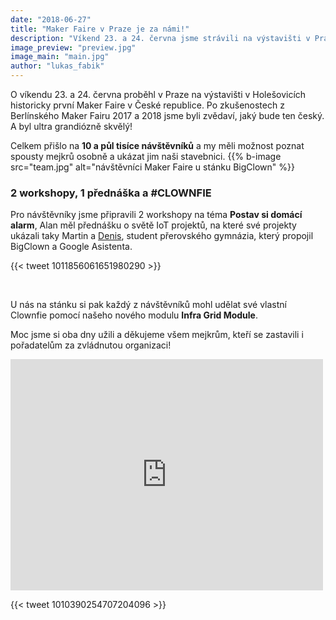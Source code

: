 ```yaml
---
date: "2018-06-27"
title: "Maker Faire v Praze je za námi!"
description: "Víkend 23. a 24. června jsme strávili na výstavišti v Praze. Jaké to bylo?"
image_preview: "preview.jpg"
image_main: "main.jpg"
author: "lukas_fabik"
---
```


O víkendu 23. a 24. června proběhl v Praze na výstavišti v Holešovicích historicky první Maker Faire v České republice. Po zkušenostech z Berlínského Maker Fairu 2017 a 2018 jsme byli zvědaví, jaký bude ten český. A byl ultra grandiózně skvělý!

Celkem přišlo na **10 a půl tisíce návštěvníků** a my měli možnost poznat spousty mejkrů osobně a ukázat jim naši stavebnici.
{{% b-image src="team.jpg" alt="návštěvníci Maker Faire u stánku BigClown" %}}

### 2 workshopy, 1 přednáška a #CLOWNFIE

Pro návštěvníky jsme připravili 2 workshopy na téma **Postav si domácí alarm**, Alan měl přednášku o světě IoT projektů, na které své projekty ukázali taky Martin a [Denis](https://medium.com/@denis.v/build-your-own-smart-thermometer-and-more-with-bigclown-and-actions-on-google-a142826ee90d), student přerovského gymnázia, který propojil BigClown a Google Asistenta.

{{< tweet 1011856061651980290 >}}

<br/>

U nás na stánku si pak každý z návštěvníků mohl udělat své vlastní Clownfie pomocí našeho nového modulu **Infra Grid Module**.

Moc jsme si oba dny užili a děkujeme všem mejkrům, kteří se zastavili i pořadatelům za zvládnutou organizaci!

<iframe src="https://www.facebook.com/plugins/post.php?href=https://www.facebook.com/MFPrague/photos/a.479301592489889.1073741831.399769070443142/479936092426439/?type=3&theater?type=3&theater&width=500&show_text=true&appId=258053174759632&height=290" width="500" height="370" style="border:none;overflow:hidden" scrolling="no" frameborder="0" allowTransparency="true" allow="encrypted-media"></iframe>

{{< tweet 1010390254707204096 >}}
